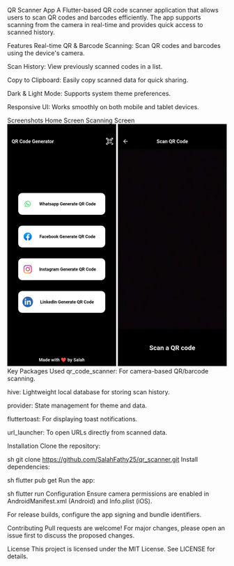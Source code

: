 QR Scanner App
A Flutter-based QR code scanner application that allows users to scan QR codes and barcodes efficiently. The app supports scanning from the camera in real-time and provides quick access to scanned history.

Features
Real-time QR & Barcode Scanning: Scan QR codes and barcodes using the device's camera.

Scan History: View previously scanned codes in a list.

Copy to Clipboard: Easily copy scanned data for quick sharing.

Dark & Light Mode: Supports system theme preferences.

Responsive UI: Works smoothly on both mobile and tablet devices.

Screenshots
Home Screen 	Scanning Screen
<img src="assets/screenshots/home_screen.jpg" width="250">	<img src="assets/screenshots/scan_qr_screen.jpg" width="250">
Key Packages Used
qr_code_scanner: For camera-based QR/barcode scanning.

hive: Lightweight local database for storing scan history.

provider: State management for theme and data.

fluttertoast: For displaying toast notifications.

url_launcher: To open URLs directly from scanned data.

Installation
Clone the repository:

sh
git clone https://github.com/SalahFathy25/qr_scanner.git
Install dependencies:

sh
flutter pub get
Run the app:

sh
flutter run
Configuration
Ensure camera permissions are enabled in AndroidManifest.xml (Android) and Info.plist (iOS).

For release builds, configure the app signing and bundle identifiers.

Contributing
Pull requests are welcome! For major changes, please open an issue first to discuss the proposed changes.

License
This project is licensed under the MIT License. See LICENSE for details.
